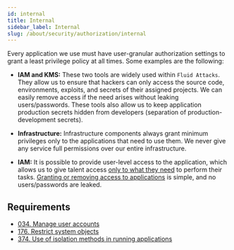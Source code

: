 ```yaml
---
id: internal
title: Internal
sidebar_label: Internal
slug: /about/security/authorization/internal
---
```


Every application we use
must have user-granular authorization settings
to grant a least privilege policy
at all times.
Some examples are the following:

- **IAM and KMS:** These two tools are widely used
  within `Fluid Attacks`.
  They allow us to ensure
  that hackers can only access the source code,
  environments, exploits,
  and secrets of their assigned projects.
  We can easily remove access
  if the need arises
  without leaking users/passwords.
  These tools
  also allow us to keep application production secrets
  hidden from developers
  (separation of production-development secrets).

- **Infrastructure:** Infrastructure components
  always grant minimum privileges
  only to the applications that need to use them.
  We never give any service full permissions
  over our entire infrastructure.

- **IAM:** It is possible to provide user-level access
  to the application,
  which allows us to give talent access
  [only to what they need](/criteria/requirements/176)
  to perform their tasks.
  [Granting or removing access to applications](/criteria/requirements/034)
  is simple,
  and no users/passwords are leaked.

## Requirements

- [034. Manage user accounts](/criteria/requirements/034)
- [176. Restrict system objects](/criteria/requirements/176)
- [374. Use of isolation methods in running applications](/criteria/requirements/374)
